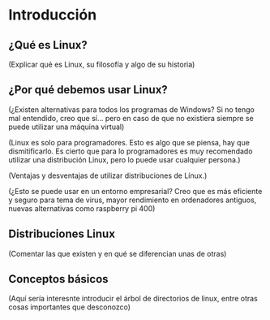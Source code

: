 # Introducción

## ¿Qué es Linux?
(Explicar qué es Linux, su filosofía y algo de su historia)

## ¿Por qué debemos usar Linux?

(¿Existen alternativas para todos los programas de Windows? Si no tengo mal entendido, creo que sí...
pero en caso de que no existiera siempre se puede utilizar una máquina virtual)

(Linux es solo para programadores. Esto es algo que se piensa, hay que dismitificarlo. Es cierto que para
lo programadores es muy recomendado utilizar una distribución Linux, pero lo puede usar cualquier persona.)

(Ventajas y desventajas de utilizar distribuciones de Línux.)

(¿Esto se puede usar en un entorno empresarial? Creo que es más eficiente y seguro para tema de virus,
mayor rendimiento en ordenadores antiguos, nuevas alternativas como raspberry pi 400)

## Distribuciones Linux
(Comentar las que existen y en qué se diferencian unas de otras)

## Conceptos básicos
(Aquí sería interesnte introducir el árbol de directorios de linux, entre otras cosas importantes que desconozco)
